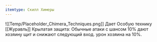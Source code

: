 ```yaml
---
itemtype: Скилл Химеры
---
```

![[Temp/Placeholder_Chimera_Techniques.png]]
Дает Особую технику [[Журавль]] Крылатая защита: Обычные атаки с шансом 10% дают хозяину щит и снижают следующий вход. урон хозяина на 10%.
